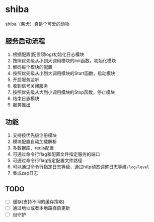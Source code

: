 # shiba

shiba（柴犬）真是个可爱的动物

## 服务启动流程
1. 根据配置(配置项log)初始化日志模块
2. 按照优先级从小到大调用模块的Init函数，初始化模块
3. 解码每个模块的配置
4. 按照优先级从小到大调用模块的Start函数，启动模块
5. 开启服务监听
6. 收到信号关闭服务
7. 按照优先级从大到小调用模块的Stop函数，停止模块
8. 结束日志模块
9. 服务推出


## 功能

1. 支持按优先级注册模块
2. 模块配置自动加载解析
3. 多数据库、redis配置
4. 可通过命令行flag和配置文件指定服务的端口
5. 可通过命令行flag指定配置文件路径
6. 可以通过命令行指定日志等级，通过http动态调整日志等级`/log/level`
7. 集成zap日志

## TODO

- [ ] 缓存(支持不同的缓存策略)
- [ ] 通过地址或者本地路径自更新
- [ ] 自守护